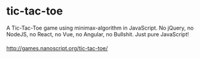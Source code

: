# tic-tac-toe
A Tic-Tac-Toe game using minimax-algorithm in JavaScript.
No jQuery, no NodeJS, no React, no Vue, no Angular, no Bullshit. Just pure JavaScript!

#### 
http://games.nanoscript.org/tic-tac-toe/
